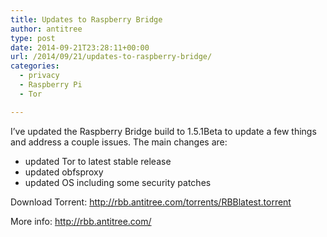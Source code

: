 ```yaml
---
title: Updates to Raspberry Bridge
author: antitree
type: post
date: 2014-09-21T23:28:11+00:00
url: /2014/09/21/updates-to-raspberry-bridge/
categories:
  - privacy
  - Raspberry Pi
  - Tor

---
```

I&#8217;ve updated the Raspberry Bridge build to 1.5.1Beta to update a few things and address a couple issues. The main changes are:

  * updated Tor to latest stable release
  * updated obfsproxy
  * updated OS including some security patches

Download Torrent: <http://rbb.antitree.com/torrents/RBBlatest.torrent>

More info: <http://rbb.antitree.com/>